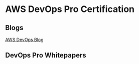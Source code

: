 # AWS DevOps Pro Certification

## Blogs
[AWS DevOps Blog](https://aws.amazon.com/blogs/devops/)

## DevOps Pro Whitepapers


